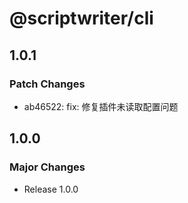 # @scriptwriter/cli

## 1.0.1

### Patch Changes

- ab46522: fix: 修复插件未读取配置问题

## 1.0.0

### Major Changes

- Release 1.0.0
